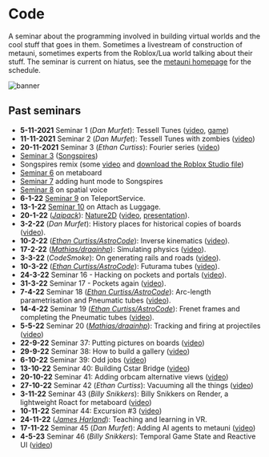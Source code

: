 # Code

A seminar about the programming involved in building virtual worlds and the cool stuff that goes in them. Sometimes a livestream of construction of metauni, sometimes experts from the Roblox/Lua world talking about their stuff. The seminar is current on hiatus, see the [metauni homepage](https://www.metauni.org) for the schedule.

![banner](seminar-code-min.png)

## Past seminars

* **5-11-2021** Seminar 1 (*Dan Murfet*): Tessell Tunes ([video](https://youtu.be/zAjl848o_fg), [game](https://www.roblox.com/games/7662464095/Tessell-Tunes))
* **11-11-2021** Seminar 2 (*Dan Murfet*): Tessell Tunes with zombies ([video](https://youtu.be/pKDruEjZPg8))
* **20-11-2021** Seminar 3 (*Ethan Curtiss*): Fourier series ([video](https://youtu.be/F1gdI2eWqc8))
* [Seminar 3](https://youtu.be/dO3fi6WjjM0) ([Songspires](https://www.roblox.com/games/8157928012/Songspires-metauni))
* Songspires remix (some [video](https://youtu.be/wW3bEA-dcM8) and [download the Roblox Studio file](https://metauni.org/files/songspires.rbxl))
* [Seminar 6](https://youtu.be/3z6AK1KqqtQ) on metaboard
* [Seminar 7](https://youtu.be/7arwndlZMKo) adding hunt mode to Songspires
* [Seminar 8](https://youtu.be/ecCmWvCm1Ts) on spatial voice
* **6-1-22** [Seminar 9](https://youtu.be/RWP21_3xLc0) on TeleportService.
* **13-1-22** [Seminar 10](https://youtu.be/x3UDwI3FUFI) on Attach as Luggage.
* **20-1-22** (*[Jaipack](https://github.com/jaipack17/)*): [Nature2D](https://github.com/jaipack17/Nature2D) ([video](https://youtu.be/iJuSpmNAwEk), [presentation](https://quill-clam-cfe.notion.site/Nature2D-a5f61599d8ef4660861ea96a8f91fa7e)).
* **3-2-22** (*Dan Murfet*): History places for historical copies of boards ([video]([video](https://youtu.be/UDx8K53Nd8g))).
* **10-2-22** (*[Ethan Curtiss/AstroCode](https://twitter.com/AstroCodeRblx)*): Inverse kinematics ([video](https://youtu.be/2HZVDpbEB40)).
* **17-2-22** (*[Mathias/draainhp](https://twitter.com/draainhp)*): Simulating physics ([video](https://youtu.be/JdWbr5AnHvI)).
* **3-3-22** (*CodeSmoke*): On generating rails and roads ([video](https://youtu.be/DSo15XMjmek)).
* **10-3-22** (*[Ethan Curtiss/AstroCode](https://twitter.com/AstroCodeRblx)*): Futurama tubes ([video](https://youtu.be/XB9NfkPO6d0)).
* **24-3-22** Seminar 16 - Hacking on pockets and portals ([video](https://youtu.be/CF4ncxeO9mc)).
* **31-3-22** Seminar 17 - Pockets again ([video](https://youtu.be/unvjvTxinr0)).
* **7-4-22** Seminar 18 (*[Ethan Curtiss/AstroCode](https://twitter.com/AstroCodeRblx)*): Arc-length parametrisation and Pneumatic tubes ([video](https://youtu.be/9eVCjRTnDrs)).
* **14-4-22** Seminar 19 (*[Ethan Curtiss/AstroCode](https://twitter.com/AstroCodeRblx)*): Frenet frames and completing the Pneumatic tubes ([video](https://youtu.be/m_ylyBAsvVM)).
* **5-5-22** Seminar 20 (*[Mathias/draainhp](https://twitter.com/draainhp)*): Tracking and firing at projectiles ([video](https://youtu.be/9P-2pipTUxk))
* **22-9-22** Seminar 37: Putting pictures on boards ([video](https://youtu.be/UBhuBTIQGY4))
* **29-9-22** Seminar 38: How to build a gallery ([video](https://youtu.be/_wjqSjH0OYA))
* **6-10-22** Seminar 39: Odd jobs ([video](https://youtu.be/fYDQGUO4hhc))
* **13-10-22** Seminar 40: Building Cstar Bridge ([video](https://youtu.be/MqCZRIBgymk))
* **20-10-22** Seminar 41: Adding orbcam alternative views ([video](https://youtu.be/AS2jukP6PSU))
* **27-10-22** Seminar 42 (*Ethan Curtiss*): Vacuuming all the things ([video](https://youtu.be/yQA0HAWOJ8k))
* **3-11-22** Seminar 43 (*Billy Snikkers*): Billy Snikkers on Render, a lightweight Roact for metaboard ([video](https://youtu.be/rEuCCSAvRiw))
* **10-11-22** Seminar 44: Excursion #3 ([video](https://youtu.be/xczJ0w8w0l8))
* **24-11-22** (*[James Harland](http://titan.csit.rmit.edu.au/~e24991/)*): Teaching and learning in VR.
* **17-11-22** Seminar 45 (*Dan Murfet*): Adding AI agents to metauni ([video](https://youtu.be/gCbYcObguf8))
* **4-5-23** Seminar 46 (*Billy Snikkers*): Temporal Game State and Reactive UI ([video](https://youtu.be/cy7uF4_HO0I))
